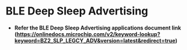 # BLE Deep Sleep Advertising

-   **Refer the BLE Deep Sleep Advertising applications document link (https://onlinedocs.microchip.com/v2/keyword-lookup?keyword=BZ2_SLP_LEGCY_ADV&version=latest&redirect=true)**